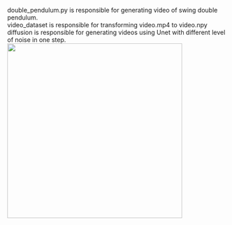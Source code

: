double_pendulum.py is responsible for generating video of swing double pendulum.  
video_dataset is responsible for transforming video.mp4 to video.npy  
diffusion is responsible for generating videos using Unet with different level of noise in one step.  
<a href="https://github.com/yzmy-02/diffusion_pendulum/releases/download/video/double_pendulum_114.mp4">
  <img src="[images/preview.png](https://github.com/yzmy-02/diffusion_pendulum/releases/download/video/114.png)" width="400"/>
</a>

